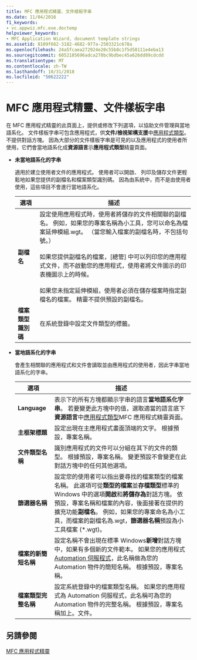 ```yaml
---
title: MFC 應用程式精靈、文件樣板字串
ms.date: 11/04/2016
f1_keywords:
- vc.appwiz.mfc.exe.doctemp
helpviewer_keywords:
- MFC Application Wizard, document template strings
ms.assetid: 8109f662-3182-4682-977a-2503321c678a
ms.openlocfilehash: 24a5fcaea272924e20c55b8c1f5d58111e4eba13
ms.sourcegitcommit: 6052185696adca270bc9bdbec45a626dd89cdcdd
ms.translationtype: MT
ms.contentlocale: zh-TW
ms.lasthandoff: 10/31/2018
ms.locfileid: "50622222"
---
```

# <a name="document-template-strings-mfc-application-wizard"></a>MFC 應用程式精靈、文件樣板字串

在 MFC 應用程式精靈的此頁面上，提供或修改下列選項，以協助文件管理與當地語系化。 文件樣板字串可包含應用程式，供**文件/檢視架構支援**中[應用程式類型](../../mfc/reference/application-type-mfc-application-wizard.md)。 不提供對話方塊。 因為大部分的文件樣板字串是可見的以及應用程式的使用者所使用，它們會當地語系化成**資源語言**示**應用程式類型**精靈頁面。

- **未當地語系化的字串**

   適用於建立使用者文件的應用程式。 使用者可以開啟、 列印及儲存文件更輕鬆地如果您提供的副檔名和檔案類型識別碼。 因為由系統中，而不是由使用者使用，這些項目不會進行當地語系化。

   |選項|描述|
   |------------|-----------------|
   |**副檔名**|設定使用應用程式時，使用者將儲存的文件相關聯的副檔名。 例如，如果您的專案名稱為小工具，您可以命名為檔案延伸模組.wgt。 （當您輸入檔案的副檔名時，不包括句號。）<br /><br /> 如果您提供副檔名的檔案，[總管] 中可以列印您的應用程式文件，而不啟動您的應用程式，使用者將文件圖示的印表機圖示上的時候。<br /><br /> 如果您未指定延伸模組，使用者必須在儲存檔案時指定副檔名的檔案。 精靈不提供預設的副檔名。|
   |**檔案類型識別碼**|在系統登錄中設定文件類型的標籤。|

- **當地語系化的字串**

   會產生相關聯的應用程式和文件會讀取並由應用程式的使用者，因此字串當地語系化的字串。

   |選項|描述|
   |------------|-----------------|
   |**Language**|表示下的所有方塊都顯示字串的語言**當地語系化字串**。 若要變更此方塊中的值，選取適當的語言底下**資源語言**中[應用程式類型](../../mfc/reference/application-type-mfc-application-wizard.md)MFC 應用程式精靈頁面。|
   |**主框架標題**|設定出現在主應用程式畫面頂端的文字。 根據預設，專案名稱。|
   |**文件類型名稱**|識別應用程式的文件可以分組在其下的文件的類型。 根據預設，專案名稱。 變更預設不會變更在此對話方塊中的任何其他選項。|
   |**篩選器名稱**|設定您的使用者可以指出要尋找的檔案類型的檔案名稱。 此選項可從**類型的檔案**並**存檔類型**標準的 Windows 中的選項**開啟**和**將儲存為**對話方塊。 依預設，專案名稱和檔案的內容，後面接著在提供的擴充功能**副檔名**。 例如，如果您的專案命名為小工具，而檔案的副檔名為.wgt，**篩選器名稱**預設為小工具檔案 (*.wgt)。|
   |**檔案的新簡短名稱**|設定名稱不會出現在標準 Windows**新增**對話方塊中，如果有多個新的文件範本。 如果您的應用程式[Automation 伺服程式](../../mfc/automation-servers.md)，此名稱做為您的 Automation 物件的簡短名稱。 根據預設，專案名稱。|
   |**檔案類型完整名稱**|設定系統登錄中的檔案類型名稱。 如果您的應用程式為 Automation 伺服程式，此名稱可為您的 Automation 物件的完整名稱。 根據預設，專案名稱加上。文件。|

## <a name="see-also"></a>另請參閱

[MFC 應用程式精靈](../../mfc/reference/mfc-application-wizard.md)

